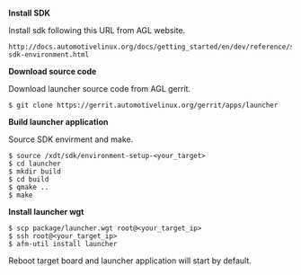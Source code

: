 **Install SDK**

Install sdk following this URL from AGL website.
```
http://docs.automotivelinux.org/docs/getting_started/en/dev/reference/setup-sdk-environment.html
```

**Download source code**

Download launcher source code from AGL gerrit.
```
$ git clone https://gerrit.automotivelinux.org/gerrit/apps/launcher
```

**Build launcher application**

Source SDK envirment and make.
```
$ source /xdt/sdk/environment-setup-<your_target>
$ cd launcher
$ mkdir build
$ cd build
$ qmake ..
$ make
```
**Install launcher wgt**

```
$ scp package/launcher.wgt root@<your_target_ip>
$ ssh root@<your_target_ip>
$ afm-util install launcher
```

Reboot target board and launcher application will start by default.
